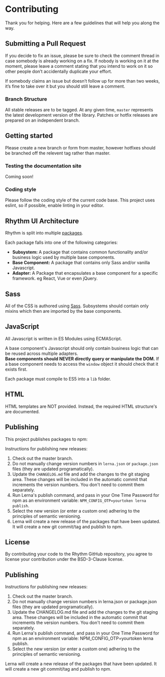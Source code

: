 # Contributing

Thank you for helping. Here are a few guidelines that will help you along the way.

## Submitting a Pull Request

If you decide to fix an issue, please be sure to check the comment thread in case somebody is already working on a fix. 
If nobody is working on it at the moment, please leave a comment stating that you intend to work on it so other people 
don’t accidentally duplicate your effort.

If somebody claims an issue but doesn’t follow up for more than two weeks, it’s fine to take over it but you should 
still leave a comment.

### Branch Structure

All stable releases are to be tagged. At any given time, `master` represents the latest development version of the library. 
Patches or hotfix releases are prepared on an independent branch.

## Getting started

Please create a new branch or form from master, however hotfixes should be branched off the relevent tag rather than master.

### Testing the documentation site

Coming soon!

### Coding style

Please follow the coding style of the current code base. This project uses eslint, so if possible, enable linting in your 
editor. 

## Rhythm UI Architecture

Rhythm is split into multiple [packages](#https://github.com/DeloitteDigitalAPAC/rhythm-ui/tree/master/packages). 

Each package falls into one of the following categories:

- **Subsystem:** A package that contains common functionality and/or business logic used by multiple base components.
- **Base Component:** A package that contains only Sass and/or vanilla Javascript. 
- **Adapter:** A Package that encapsulates a base component for a specific framework. eg React, Vue or even jQuery.

## Sass

All of the CSS is authored using [Sass](http://sass-lang.com/). Subsystems should contain only mixins which then are
imported by the base components.

## JavaScript

All Javascript is written in ES Modules using ECMAScript.

A base component's Javascript should only contain business logic that can be reused across multiple adapters.  
**Base components should NEVER directly query or manipulate the DOM.** If a base component needs to access the `window`
object it should check that it exists first.

Each package must compile to ES5 into a `lib` folder.

## HTML

HTML templates are NOT provided. Instead, the required HTML structure's are documented.

## Publishing

This project publishes packages to npm:

Instructions for publishing new releases:

1. Check out the master branch.
1. Do not manually change version numbers in `lerna.json` or `package.json` files (they are updated programatically).
1. Update the `CHANGELOG.md` file and add the changes to the git staging area. These changes will be included in the 
automatic commit that increments the version numbers. You don't need to commit them separately.
1. Run Lerna's publish command, and pass in your One Time Password for npm as an environment variable: `NPM_CONFIG_OTP=yourtoken lerna publish`.
1. Select the new version (or enter a custom one) adhering to the principles of semantic versioning.
1. Lerna will create a new release of the packages that have been updated. It will create a new git commit/tag and publish to npm.

## License

By contributing your code to the Rhythm GitHub repository, you agree to license your contribution under the BSD-3-Clause license.

## Publishing

Instructions for publishing new releases:

1. Check out the master branch.
1. Do not manually change version numbers in lerna.json or package.json files (they are updated programatically).
1. Update the CHANGELOG.md file and add the changes to the git staging area. These changes will be included in the automatic commit that increments the version numbers. You don't need to commit them separately.
1. Run Lerna's publish command, and pass in your One Time Password for npm as an environment variable: NPM_CONFIG_OTP=yourtoken lerna publish.
1. Select the new version (or enter a custom one) adhering to the principles of semantic versioning.

Lerna will create a new release of the packages that have been updated. It will create a new git commit/tag and publish to npm.
